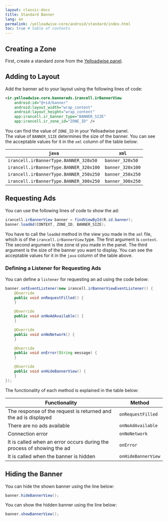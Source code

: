 ```yaml
---
layout: classic-docs
title: Standard Banner
lang: en
permalink: /yelloadwise-core/android/standard/index.html
toc: true # table of contents
---
```


## Creating a Zone
First, create a standard zone from the [Yelloadwise panel](https://dashboard.irancell.ir/).

## Adding to Layout
Add the banner ad to your layout using the following lines of code:

```xml
<ir.yelloadwise.core.bannerads.irancell.irBannerView
    android:id="@+id/banner"
    android:layout_width="wrap_content"
    android:layout_height="wrap_content"
    app:irancell.ir_banner_type="BANNER_SIZE"
    app:irancell.ir_zone_id="ZONE_ID" />
```

You can find the value of `ZONE_ID` in your Yelloadwise panel.  
The value of `BANNER_SIZE` determines the size of the banner. You can see the acceptable values for it in the `xml` column of the table below:

| `java` | `xml` |
| - | - |
| `irancell.irBannerType.BANNER_320x50` | `banner_320x50` |
| `irancell.irBannerType.BANNER_320x100` | `banner_320x100` |
| `irancell.irBannerType.BANNER_250x250` | `banner_250x250` |
| `irancell.irBannerType.BANNER_300x250` | `banner_300x250` |

## Requesting Ads
You can use the following lines of code to show the ad:
```java
irancell.irBannerView banner = findViewById(R.id.banner);
banner.loadAd(CONTEXT, ZONE_ID, BANNER_SIZE);
```
You have to call the `loadAd` method in the view you made in the `xml` file, which is of the `irancell.irBannerView` type.
The first argument is `context`.  
The second argument is the zone id you made in the panel.
The third argument is the size of the banner you want to display. You can see the acceptable values for it in the `java` column of the table above.

### Defining a Listener for Requesting Ads
You can define a `listener` for requesting an ad using the code below:

```java
banner.setEventListener(new irancell.irBannerViewEventListener() {
    @Override
    public void onRequestFilled() {
    }

    @Override
    public void onNoAdAvailable() {
    }

    @Override
    public void onNoNetwork() {
    }

    @Override
    public void onError(String message) {
    }

    @Override
    public void onHideBannerView() {
    }
});
```

The functionality of each method is explained in the table below:

| Functionality | Method |
| - | - |
| The response of the request is returned and the ad is displayed | `onRequestFilled` |
| There are no ads available | `onNoAdAvailable` |
| Connection error | `onNoNetwork` |
|  It is called when an error occurs during the process of showing the ad | `onError` |
|  It is called when the banner is hidden | `onHideBannerView` |

## Hiding the Banner
You can hide the shown banner using the line below:

```java
banner.hideBannerView();
```
You can show the hidden banner using the line below:

```java
banner.showBannerView();
```
